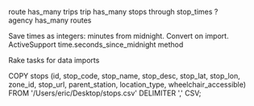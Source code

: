 route has_many trips
trip has_many stops through stop_times ?	
agency has_many routes

Save times as integers: minutes from midnight.  Convert on import.
ActiveSupport time.seconds_since_midnight method

Rake tasks for data imports

COPY stops (id, stop_code, stop_name, stop_desc, stop_lat, stop_lon, zone_id, stop_url, parent_station, location_type, wheelchair_accessible) FROM '/Users/eric/Desktop/stops.csv' DELIMITER ',' CSV;